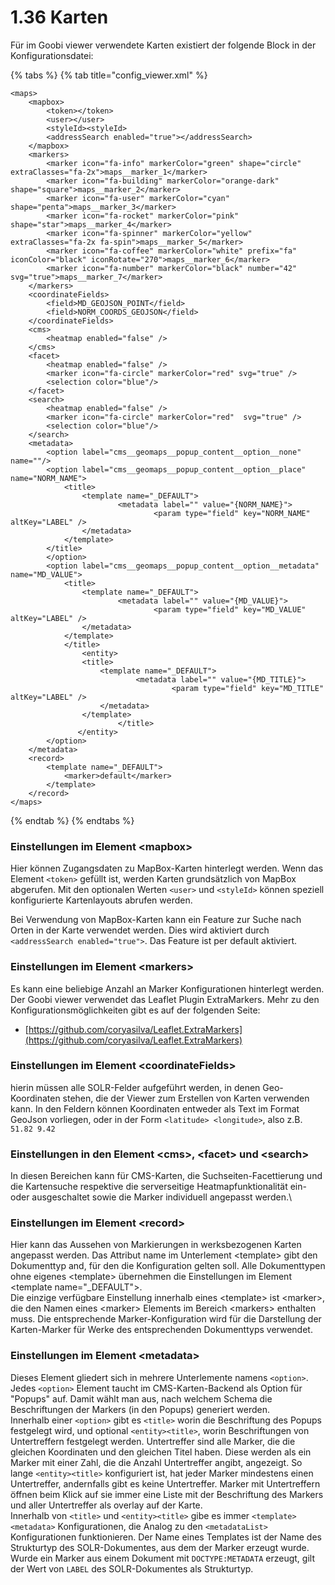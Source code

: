 # 1.36 Karten

Für im Goobi viewer verwendete Karten existiert der folgende Block in der Konfigurationsdatei:

{% tabs %}
{% tab title="config_viewer.xml" %}
```markup
<maps>
    <mapbox>
        <token></token>
        <user></user>
        <styleId><styleId>
        <addressSearch enabled="true"></addressSearch>
    </mapbox>
    <markers>
        <marker icon="fa-info" markerColor="green" shape="circle" extraClasses="fa-2x">maps__marker_1</marker>
        <marker icon="fa-building" markerColor="orange-dark" shape="square">maps__marker_2</marker>
        <marker icon="fa-user" markerColor="cyan"  shape="penta">maps__marker_3</marker>
        <marker icon="fa-rocket" markerColor="pink"  shape="star">maps__marker_4</marker>
        <marker icon="fa-spinner" markerColor="yellow" extraClasses="fa-2x fa-spin">maps__marker_5</marker>
        <marker icon="fa-coffee" markerColor="white" prefix="fa" iconColor="black" iconRotate="270">maps__marker_6</marker>
        <marker icon="fa-number" markerColor="black" number="42" svg="true">maps__marker_7</marker>
    </markers>
    <coordinateFields>
        <field>MD_GEOJSON_POINT</field>
        <field>NORM_COORDS_GEOJSON</field>
    </coordinateFields>
    <cms>
        <heatmap enabled="false" />
    </cms>
    <facet>
        <heatmap enabled="false" />
        <marker icon="fa-circle" markerColor="red" svg="true" />
        <selection color="blue"/>
    </facet>
    <search>
        <heatmap enabled="false" />
        <marker icon="fa-circle" markerColor="red"  svg="true" />
        <selection color="blue"/>
    </search>
    <metadata>
        <option label="cms__geomaps__popup_content__option__none" name=""/>
        <option label="cms__geomaps__popup_content__option__place" name="NORM_NAME">
            <title>
                <template name="_DEFAULT">
                        <metadata label="" value="{NORM_NAME}">
                                <param type="field" key="NORM_NAME" altKey="LABEL" />
                </metadata>
            </template>
        </title>
        </option>
        <option label="cms__geomaps__popup_content__option__metadata" name="MD_VALUE">
            <title>
                <template name="_DEFAULT">
                        <metadata label="" value="{MD_VALUE}">
                                <param type="field" key="MD_VALUE" altKey="LABEL" />
                </metadata>
            </template>
            </title>
                <entity>
                <title>
                    <template name="_DEFAULT">
                            <metadata label="" value="{MD_TITLE}">
                                    <param type="field" key="MD_TITLE" altKey="LABEL" />
                    </metadata>
                </template>
                        </title>
               </entity>
        </option>
    </metadata>
    <record>
        <template name="_DEFAULT">
            <marker>default</marker>
        </template>
    </record>
</maps>
```
{% endtab %}
{% endtabs %}

### Einstellungen im Element \<mapbox>

Hier können Zugangsdaten zu MapBox-Karten hinterlegt werden. Wenn das Element `<token>` gefüllt ist, werden Karten grundsätzlich von MapBox abgerufen. Mit den optionalen Werten `<user>` und `<styleId>` können speziell konfigurierte Kartenlayouts abrufen werden.

Bei Verwendung von MapBox-Karten kann ein Feature zur Suche nach Orten in der Karte verwendet werden. Dies wird aktiviert durch `<addressSearch enabled="true">`. Das Feature ist per default aktiviert.

### Einstellungen im Element \<markers>

Es kann eine beliebige Anzahl an Marker Konfigurationen hinterlegt werden. Der Goobi viewer verwendet das Leaflet Plugin ExtraMarkers. Mehr zu den Konfigurationsmöglichkeiten gibt es auf der folgenden Seite:

* [https://github.com/coryasilva/Leaflet.ExtraMarkers](https://github.com/coryasilva/Leaflet.ExtraMarkers)

### Einstellungen im Element \<coordinateFields>

hierin müssen alle SOLR-Felder aufgeführt werden, in denen Geo-Koordinaten stehen, die der Viewer zum Erstellen von Karten verwenden kann. In den Feldern können Koordinaten entweder als Text im Format GeoJson vorliegen, oder in der Form `<latitude> <longitude>`, also z.B.  `51.82 9.42`&#x20;

### Einstellungen in den Element \<cms>,  \<facet> und \<search>

In diesen Bereichen kann für CMS-Karten, die Suchseiten-Facettierung und die Kartensuche respektive die serverseitige Heatmapfunktionalität ein- oder ausgeschaltet sowie die Marker individuell angepasst werden.\


### Einstellungen im Element \<record>

Hier kann das Aussehen von Markierungen in werksbezogenen Karten angepasst werden. Das Attribut name im Unterlement \<template> gibt den Dokumenttyp and, für den die Konfiguration gelten soll. Alle Dokumenttypen ohne eigenes \<template> übernehmen die Einstellungen im Element \<template name="\_DEFAULT">.\
Die einzige verfügbare Einstellung innerhalb eines \<template> ist \<marker>, die den Namen eines \<marker> Elements im Bereich \<markers> enthalten muss. Die entsprechende Marker-Konfiguration wird für die Darstellung der Karten-Marker für Werke des entsprechenden Dokumenttyps verwendet.

### Einstellungen im Element \<metadata>

Dieses Element gliedert sich in mehrere Unterlemente namens `<option>`. Jedes `<option>` Element taucht im CMS-Karten-Backend als Option für "Popups" auf. Damit wählt man aus, nach welchem Schema die Beschriftungen der Markers (in den Popups) generiert werden.\
Innerhalb einer `<option>` gibt es `<title>` worin die Beschriftung des Popups festgelegt wird, und optional `<entity><title>`, worin Beschriftungen von Untertreffern festgelegt werden. Untertreffer sind alle Marker, die die gleichen Koordinaten und den gleichen Titel haben. Diese werden als ein Marker mit einer Zahl, die die Anzahl Untertreffer angibt, angezeigt. So lange `<entity><title>` konfiguriert ist, hat jeder Marker mindestens einen Untertreffer, andernfalls gibt es keine Untertreffer. Marker mit Untertreffern öffnen beim Klick auf sie immer eine Liste mit der Beschriftung des Markers und aller Untertreffer als overlay auf der Karte.\
Innerhalb von `<title>` und `<entity><title>` gibe es immer `<template><metadata>` Konfigurationen, die Analog zu den `<metadataList>` Konfigurationen funktionieren. Der Name eines Templates ist der Name des Strukturtyp des SOLR-Dokumentes, aus dem der Marker erzeugt wurde. Wurde ein Marker aus einem Dokument mit `DOCTYPE:METADATA` erzeugt, gilt der Wert von `LABEL` des SOLR-Dokumentes als Strukturtyp.




